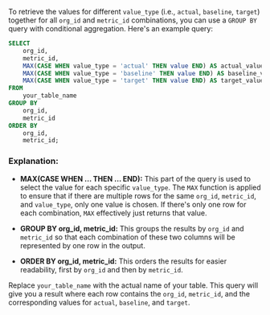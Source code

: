 To retrieve the values for different `value_type` (i.e., `actual`, `baseline`, `target`) together for all `org_id` and `metric_id` combinations, you can use a `GROUP BY` query with conditional aggregation. Here's an example query:

```sql
SELECT
    org_id,
    metric_id,
    MAX(CASE WHEN value_type = 'actual' THEN value END) AS actual_value,
    MAX(CASE WHEN value_type = 'baseline' THEN value END) AS baseline_value,
    MAX(CASE WHEN value_type = 'target' THEN value END) AS target_value
FROM
    your_table_name
GROUP BY
    org_id,
    metric_id
ORDER BY
    org_id,
    metric_id;
```

### Explanation:

- **MAX(CASE WHEN ... THEN ... END):** This part of the query is used to select the value for each specific `value_type`. The `MAX` function is applied to ensure that if there are multiple rows for the same `org_id`, `metric_id`, and `value_type`, only one value is chosen. If there's only one row for each combination, `MAX` effectively just returns that value.

- **GROUP BY org_id, metric_id:** This groups the results by `org_id` and `metric_id` so that each combination of these two columns will be represented by one row in the output.

- **ORDER BY org_id, metric_id:** This orders the results for easier readability, first by `org_id` and then by `metric_id`.

Replace `your_table_name` with the actual name of your table. This query will give you a result where each row contains the `org_id`, `metric_id`, and the corresponding values for `actual`, `baseline`, and `target`.